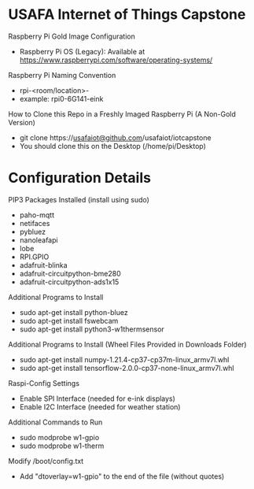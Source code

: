 # USAFA Internet of Things Capstone

Raspberry Pi Gold Image Configuration
- Raspberry Pi OS (Legacy):  Available at https://www.raspberrypi.com/software/operating-systems/

Raspberry Pi Naming Convention
- rpi<model>-<room/location>-<service>
- example:  rpi0-6G141-eink

How to Clone this Repo in a Freshly Imaged Raspberry Pi (A Non-Gold Version)
- git clone https://usafaiot@github.com/usafaiot/iotcapstone
- You should clone this on the Desktop (/home/pi/Desktop)


# Configuration Details
PIP3 Packages Installed (install using sudo)
- paho-mqtt
- netifaces
- pybluez
- nanoleafapi
- lobe
- RPI.GPIO
- adafruit-blinka
- adafruit-circuitpython-bme280
- adafruit-circuitpython-ads1x15

Additional Programs to Install
- sudo apt-get install python-bluez
- sudo apt-get install fswebcam
- sudo apt-get install python3-w1thermsensor

Additional Programs to Install (Wheel Files Provided in Downloads Folder)
- sudo apt-get install numpy-1.21.4-cp37-cp37m-linux_armv7l.whl
- sudo apt-get install tensorflow-2.0.0-cp37-none-linux_armv7l.whl

Raspi-Config Settings
- Enable SPI Interface (needed for e-ink displays)
- Enable I2C Interface (needed for weather station)

Additional Commands to Run
- sudo modprobe w1-gpio
- sudo modprobe w1-therm

Modify /boot/config.txt
- Add "dtoverlay=w1-gpio" to the end of the file (without quotes)
